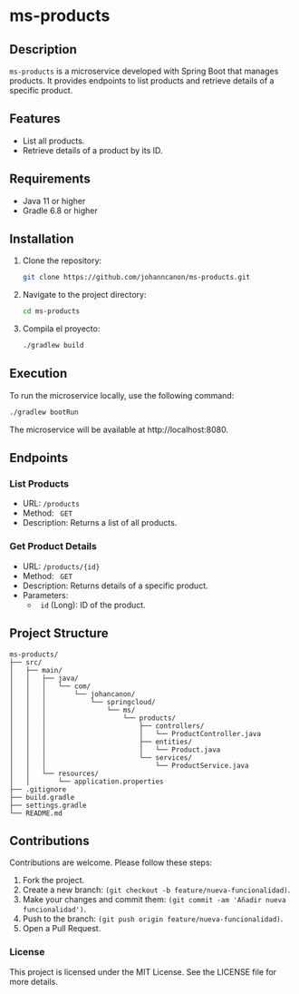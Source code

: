 # ms-products

## Description

`ms-products` is a microservice developed with Spring Boot that manages products. It provides endpoints to list products and retrieve details of a specific product.

## Features

- List all products.
- Retrieve details of a product by its ID.

## Requirements

- Java 11 or higher
- Gradle 6.8 or higher

## Installation

1. Clone the repository:

   ```sh
   git clone https://github.com/johanncanon/ms-products.git
   ```

2. Navigate to the project directory:

   ```sh
   cd ms-products
   ```

3. Compila el proyecto:

   ```sh
   ./gradlew build
   ```

## Execution

To run the microservice locally, use the following command:

```sh
./gradlew bootRun
```

The microservice will be available at http://localhost:8080.

## Endpoints

### List Products

- URL: `/products`
- Method: ` GET`
- Description: Returns a list of all products.

### Get Product Details

- URL: `/products/{id}`
- Method: ` GET`
- Description: Returns details of a specific product.
- Parameters:
  - ` id` (Long): ID of the product.

## Project Structure

```
ms-products/
├── src/
│   ├── main/
│   │   ├── java/
│   │   │   └── com/
│   │   │       └── johancanon/
│   │   │           └── springcloud/
│   │   │               └── ms/
│   │   │                   └── products/
│   │   │                       ├── controllers/
│   │   │                       │   └── ProductController.java
│   │   │                       ├── entities/
│   │   │                       │   └── Product.java
│   │   │                       └── services/
│   │   │                           └── ProductService.java
│   │   └── resources/
│   │       └── application.properties
├── .gitignore
├── build.gradle
├── settings.gradle
└── README.md
```

## Contributions

Contributions are welcome. Please follow these steps:

1. Fork the project.
2. Create a new branch: `(git checkout -b feature/nueva-funcionalidad)`.
3. Make your changes and commit them: `(git commit -am 'Añadir nueva funcionalidad')`.
4. Push to the branch: `(git push origin feature/nueva-funcionalidad)`.
5. Open a Pull Request.

### License

This project is licensed under the MIT License. See the LICENSE file for more details.
